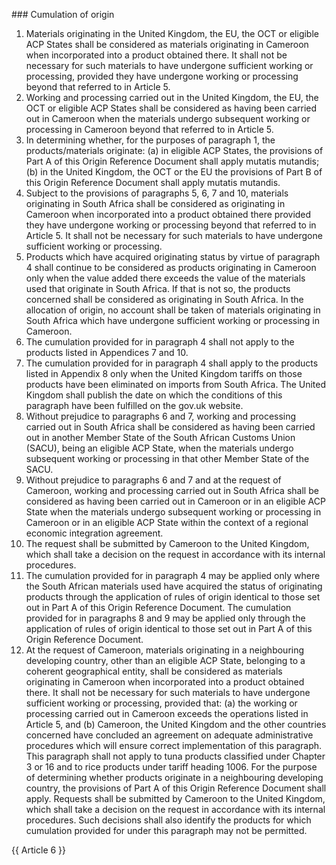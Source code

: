 ### Cumulation of origin
1.	Materials originating in the United Kingdom, the EU, the OCT or eligible ACP States shall be considered as materials originating in Cameroon when incorporated into a product obtained there. It shall not be necessary for such materials to have undergone sufficient working or processing, provided they have undergone working or processing beyond that referred to in Article 5.
2.	Working and processing carried out in the United Kingdom, the EU, the OCT or eligible ACP States shall be considered as having been carried out in Cameroon when the materials undergo subsequent working or processing in Cameroon beyond that referred to in Article 5.
3.	In determining whether, for the purposes of paragraph 1, the products/materials originate:
(a)	in eligible ACP States, the provisions of Part A of this Origin Reference Document shall apply mutatis mutandis;
(b)	in the United Kingdom, the OCT or the EU the provisions of Part B of this Origin Reference Document shall apply mutatis mutandis.
4.	Subject to the provisions of paragraphs 5, 6, 7 and 10, materials originating in South Africa shall be considered as originating in Cameroon when incorporated into a product obtained there provided they have undergone working or processing beyond that referred to in Article 5. It shall not be necessary for such materials to have undergone sufficient working or processing.
5.	Products which have acquired originating status by virtue of paragraph 4 shall continue to be considered as products originating in Cameroon only when the value added there exceeds the value of the materials used that originate in South Africa. If that is not so, the products concerned shall be considered as originating in South Africa. In the allocation of origin, no account shall be taken of materials originating in South Africa which have undergone sufficient working or processing in Cameroon.
6.	The cumulation provided for in paragraph 4 shall not apply to the products listed in Appendices 7 and 10.
7.	The cumulation provided for in paragraph 4 shall apply to the products listed in Appendix 8 only when the United Kingdom tariffs on those products have been eliminated on imports from South Africa. The United Kingdom shall publish the date on which the conditions of this paragraph have been fulfilled on the gov.uk website.
8.	Without prejudice to paragraphs 6 and 7, working and processing carried out in South Africa shall be considered as having been carried out in another Member State of the South African Customs Union (SACU), being an eligible ACP State, when the materials undergo subsequent working or processing in that other Member State of the SACU.
9.	Without prejudice to paragraphs 6 and 7 and at the request of Cameroon, working and processing carried out in South Africa shall be considered as having been carried out in Cameroon or in an eligible ACP State when the materials undergo subsequent working or processing in Cameroon or in an eligible ACP State within the context of a regional economic integration agreement.
10.	The request shall be submitted by Cameroon to the United Kingdom, which shall take a decision on the request in accordance with its internal procedures.
11.	The cumulation provided for in paragraph 4 may be applied only where the South African materials used have acquired the status of originating products through the application of rules of origin identical to those set out in Part A of this Origin Reference Document. The cumulation provided for in paragraphs 8 and 9 may be applied only through the application of rules of origin identical to those set out in Part A of this Origin Reference Document.
12.	At the request of Cameroon, materials originating in a neighbouring developing country, other than an eligible ACP State, belonging to a coherent geographical entity, shall be considered as materials originating in Cameroon when incorporated into a product obtained there. It shall not be necessary for such materials to have undergone sufficient working or processing, provided that:
(a)	the working or processing carried out in Cameroon exceeds the operations listed in Article 5, and
(b)	Cameroon, the United Kingdom and the other countries concerned have concluded an agreement on adequate administrative procedures which will ensure correct implementation of this paragraph.
This paragraph shall not apply to tuna products classified under Chapter 3 or 16 and to rice products under tariff heading 1006.
For the purpose of determining whether products originate in a neighbouring developing country, the provisions of Part A of this Origin Reference Document shall apply.
Requests shall be submitted by Cameroon to the United Kingdom, which shall take a decision on the request in accordance with its internal procedures. Such decisions shall also identify the products for which cumulation provided for under this paragraph may not be permitted.

{{ Article 6 }}
